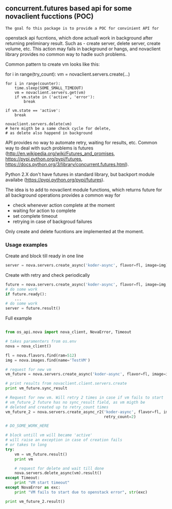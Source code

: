 ## concurrent.futures based api for some novaclient fucctions (POC)

	The goal fo this package is to provide a POC for convinient API for
openstack api fucntions, which done actuall work in background after
returning preliminary result. Such as - create server, delete server,
create volume, etc. This action may fails in background or hangs, 
and novaclient library provides no common way to hadle such problems.

Common pattern to create vm looks like this:

for i in range(try_count):
	vm = novaclient.servers.create(...)

	for i in range(counter):
		time.sleep(SOME_SMALL_TIMEOUT)
		vm = novaclient.servers.get(vm)
		if vm.state in ('active', 'error'):
			break

	if vm.state == 'active':
		break

	novaclient.servers.delete(vm)
	# here migth be a same check cycle for delete,
	# as delete also happend in background

API provides no way to automate retry, waiting for results, etc.
Common way to deal with such problems is futures
(http://en.wikipedia.org/wiki/Futures_and_promises, 
https://pypi.python.org/pypi/futures, 
https://docs.python.org/3/library/concurrent.futures.html).

Python 2.X don't have futures in standard library, but backport module
availabe (https://pypi.python.org/pypi/futures).

The idea is to add to novaclient module functions, which returns future
for all background operations provides a common way for

 * check whenever action complete at the moment
 * waiting for action to complete
 * set complete timeout
 * retrying in case of backgroud failures

Only create and delete fucntions are implemented at the moment.

### Usage examples

Create and block till ready in one line

```python
server = nova.servers.create_async('koder-async', flavor=fl, image=img).result()
```

Create with retry and check periodically
```python
future = nova.servers.create_async('koder-async', flavor=fl, image=img, retry_count=3)
# do some work
if future.ready():
	...
# do some work
server = future.result()
```


Full example
```python

from os_api.nova import nova_client, NovaError, Timeout

# takes paramenters from os.env
nova = nova_client()

fl = nova.flavors.find(ram=512)
img = nova.images.find(name='TestVM')

# request for new vm
vm_future = nova.servers.create_async('koder-async', flavor=fl, image=img)

# print results from novaclient.client.servers.create
print vm_future.sync_result

# Request for new vm. Will retry 2 times in case if vm fails to start
# vm_future_2 future has no sync_result field, as vm migth be
# deleted and created up to retry_count times
vm_future_2 = nova.servers.create_async_r2('koder-async', flavor=fl, image=img,
                                           retry_count=2)

# DO_SOME_WORK_HERE

# block untill vm will became 'active'
# will raise an exception in case of creation fails
# or takes to long
try:
    vm = vm_future.result()
    print vm

    # request for delete and wait till done
    nova.servers.delete_async(vm).result()
except Timeout:
    print "VM start timeout"
except NovaError as exc:
    print "VM fails to start due to openstack error", str(exc)

print vm_future_2.result()

```